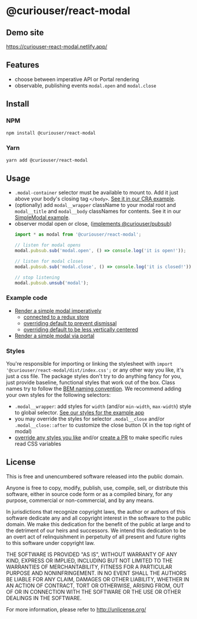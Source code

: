 # @curiouser/react-modal

## Demo site
https://curiouser-react-modal.netlify.app/

## Features
- choose between imperative API or Portal rendering
- observable, publishing events `modal.open` and `modal.close`

## Install
### NPM
```bash
npm install @curiouser/react-modal
```

### Yarn
```bash
yarn add @curiouser/react-modal
```

## Usage
- `.modal-container` selector must be available to mount to. Add it just above your body's closing tag `</body>`. [See it in our CRA example](./example/public/index.html#L36).
- (optionally) add `modal__wrapper` className to your modal root and `modal__title` and `modal__body` classNames for contents. See it in our [SimpleModal example](./example/src/components/SimpleModal.jsx).
- observer modal open or close, ([implements @curiouser/pubsub](https://www.npmjs.com/package/@curiouser/pubsub))
    ```javascript
    import * as modal from '@curiouser/react-modal';

    // listen for modal opens
    modal.pubsub.sub('modal.open', () => console.log('it is open!'));

    // listen for modal closes
    modal.pubsub.sub('modal.close', () => console.log('it is closed!'));

    // stop listening
    modal.pubsub.unsub('modal');
    ```

### Example code
- [Render a simple modal imperatively](./example/src/components/SimpleModalDefault.jsx)
  - [connected to a redux store](./example/src/components/StoreConnectedModalDefault.jsx)
  - [overriding default to prevent dismissal](./example/src/components/SimpleModalNotDismissable.jsx)
  - [overriding default to be less vertically centered](./example/src/components/SimpleModalNotCentered.jsx)
- [Render a simple modal via portal](./example/src/components/SimpleModalPortal.jsx)

### Styles
You're responsible for importing or linking the stylesheet with `import '@curiouser/react-modal/dist/index.css';` or any other way you like, it's just a css file. The package styles don't try to do anything fancy for you, just provide baseline, functional styles that work out of the box. Class names try to follow the [BEM naming convention](http://getbem.com/naming/). We recommend adding your own styles for the following selectors:
- `.modal__wrapper`: add styles for `width` (and/or `min-width`, `max-width`) style to  global selector. [See our styles for the example app](./example/src/index.css#L21)
- you may override the styles for selector `.modal__close` and/or `.modal__close::after` to customize the close button (X in the top right of modal)
- [override any styles you like](./src/index.css) and/or [create a PR](https://github.com/curiousercreative/react-modal/compare) to make specific rules read CSS variables

## License
This is free and unencumbered software released into the public domain.

Anyone is free to copy, modify, publish, use, compile, sell, or
distribute this software, either in source code form or as a compiled
binary, for any purpose, commercial or non-commercial, and by any
means.

In jurisdictions that recognize copyright laws, the author or authors
of this software dedicate any and all copyright interest in the
software to the public domain. We make this dedication for the benefit
of the public at large and to the detriment of our heirs and
successors. We intend this dedication to be an overt act of
relinquishment in perpetuity of all present and future rights to this
software under copyright law.

THE SOFTWARE IS PROVIDED "AS IS", WITHOUT WARRANTY OF ANY KIND,
EXPRESS OR IMPLIED, INCLUDING BUT NOT LIMITED TO THE WARRANTIES OF
MERCHANTABILITY, FITNESS FOR A PARTICULAR PURPOSE AND NONINFRINGEMENT.
IN NO EVENT SHALL THE AUTHORS BE LIABLE FOR ANY CLAIM, DAMAGES OR
OTHER LIABILITY, WHETHER IN AN ACTION OF CONTRACT, TORT OR OTHERWISE,
ARISING FROM, OUT OF OR IN CONNECTION WITH THE SOFTWARE OR THE USE OR
OTHER DEALINGS IN THE SOFTWARE.

For more information, please refer to <http://unlicense.org/>

